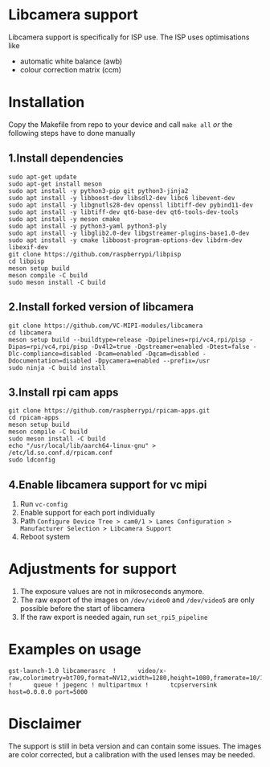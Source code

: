 # Libcamera support 
Libcamera support is specifically for ISP use. 
The ISP uses optimisations like
- automatic white balance (awb)
- colour correction matrix (ccm)

# Installation

Copy the Makefile from repo to your device and call ```make all```
*or* the following steps have to done manually

## 1.Install dependencies
```shell
sudo apt-get update
sudo apt-get install meson
sudo apt install -y python3-pip git python3-jinja2
sudo apt install -y libboost-dev libsdl2-dev libc6 libevent-dev
sudo apt install -y libgnutls28-dev openssl libtiff-dev pybind11-dev
sudo apt install -y libtiff-dev qt6-base-dev qt6-tools-dev-tools
sudo apt install -y meson cmake
sudo apt install -y python3-yaml python3-ply
sudo apt install -y libglib2.0-dev libgstreamer-plugins-base1.0-dev
sudo apt install -y cmake libboost-program-options-dev libdrm-dev libexif-dev
git clone https://github.com/raspberrypi/libpisp
cd libpisp
meson setup build
meson compile -C build
sudo meson install -C build
```

## 2.Install forked version of libcamera

```shell 
git clone https://github.com/VC-MIPI-modules/libcamera
cd libcamera
meson setup build --buildtype=release -Dpipelines=rpi/vc4,rpi/pisp -Dipas=rpi/vc4,rpi/pisp -Dv4l2=true -Dgstreamer=enabled -Dtest=false -Dlc-compliance=disabled -Dcam=enabled -Dqcam=disabled -Ddocumentation=disabled -Dpycamera=enabled --prefix=/usr
sudo ninja -C build install
```

## 3.Install rpi cam apps
```shell
git clone https://github.com/raspberrypi/rpicam-apps.git
cd rpicam-apps
meson setup build
meson compile -C build
sudo meson install -C build
echo "/usr/local/lib/aarch64-linux-gnu" > /etc/ld.so.conf.d/rpicam.conf
sudo ldconfig
```

## 4.Enable libcamera support for vc mipi

1. Run ```vc-config```
2. Enable support for each port individually
3. Path ```Configure Device Tree > cam0/1 > Lanes Configuration > Manufacturer Selection > Libcamera Support ```
4. Reboot system

# Adjustments for support
1. The exposure values are not in mikroseconds anymore. 
2. The raw export of the images on ```/dev/video0``` and ```/dev/video5``` are only possible before the start of libcamera
3. If the raw export is needed again, run ```set_rpi5_pipeline```

# Examples on usage
```shell
gst-launch-1.0 libcamerasrc  !      video/x-raw,colorimetry=bt709,format=NV12,width=1280,height=1080,framerate=10/1 !      queue ! jpegenc ! multipartmux !      tcpserversink host=0.0.0.0 port=5000
```

# Disclaimer
The support is still in beta version and can contain some issues. 
The images are color corrected, but a calibration with the used lenses may be needed.